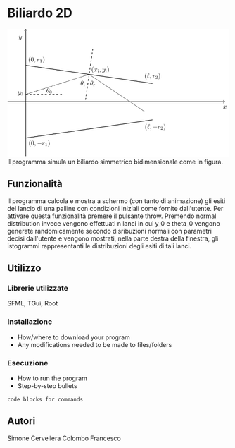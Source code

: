 # Biliardo 2D
![immagine](https://raw.githubusercontent.com/Programmazione-per-la-Fisica/progetto2023/e3516bd9d6801fe48479eff680af87f8d113eca7/biliardo.svg) <br>
Il programma simula un biliardo simmetrico bidimensionale come in figura.

## Funzionalità

Il programma calcola e mostra a schermo (con tanto di animazione) gli esiti del lancio di una palline con condizioni iniziali come fornite dall'utente. Per attivare questa funzionalità premere il pulsante throw. 
Premendo normal distribution invece vengono effettuati n lanci in cui y_0 e theta_0 vengono generate randomicamente secondo disribuzioni normali con parametri decisi dall'utente e vengono mostrati, nella parte destra della finestra, gli istogrammi rappresentanti le distribuzioni degli esiti di tali lanci.

## Utilizzo

### Librerie utilizzate

SFML, TGui, Root

### Installazione

* How/where to download your program
* Any modifications needed to be made to files/folders

### Esecuzione

* How to run the program
* Step-by-step bullets
```
code blocks for commands
```

## Autori

Simone Cervellera
Colombo Francesco

